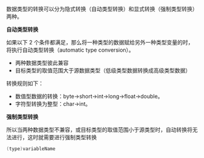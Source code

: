 
数据类型的转换可以分为隐式转换（自动类型转换）和显式转换（强制类型转换）两种。

**自动类型转换**

如果以下 2 个条件都满足，那么将一种类型的数据赋给另外一种类型变量的时，将执行自动类型转换（automatic type conversion）。

- 两种数据类型彼此兼容
- 目标类型的取值范围大于源数据类型（低级类型数据转换成高级类型数据）

转换规则如下：

- 数值型数据的转换：byte→short→int→long→float→double。
- 字符型转换为整型：char→int。

**强制类型转换**

所以当两种数据类型不兼容，或目标类型的取值范围小于源类型时，自动转换将无法进行，这时就需要进行强制类型转换

```java
(type)variableName
```

